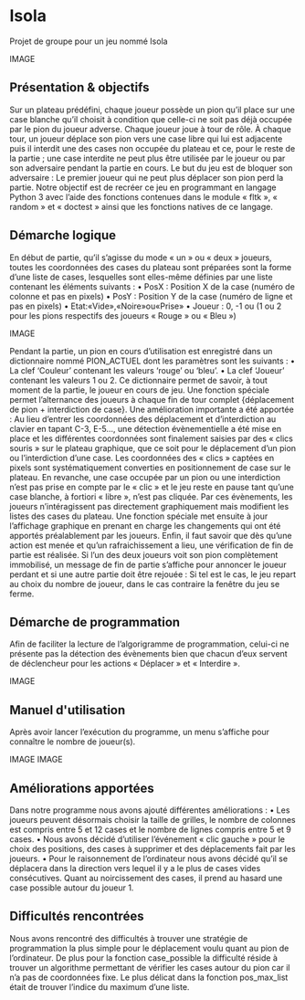 # Isola
Projet de groupe pour un jeu nommé Isola

IMAGE

## Présentation & objectifs
Sur un plateau prédéfini, chaque joueur possède un pion qu’il place sur une case blanche qu’il choisit à condition que celle-ci ne soit pas déjà occupée par le pion du joueur adverse.
Chaque joueur joue à tour de rôle. À chaque tour, un joueur déplace son pion vers une case libre qui lui est adjacente puis il interdit une des cases non occupée du plateau et ce, pour le reste de la partie ; une case interdite ne peut plus être utilisée par le joueur ou par son adversaire pendant la partie en cours.
Le but du jeu est de bloquer son adversaire : Le premier joueur qui ne peut plus déplacer son pion perd la partie.
Notre objectif est de recréer ce jeu en programmant en langage Python 3 avec l’aide des fonctions contenues dans le module « fltk », « random » et « doctest » ainsi que les fonctions natives de ce langage.

## Démarche logique
En début de partie, qu’il s’agisse du mode « un » ou « deux » joueurs, toutes les coordonnées des cases du plateau sont préparées sont la forme d’une liste de cases, lesquelles sont elles-même définies par une liste contenant les éléments suivants :
• PosX : Position X de la case (numéro de colonne et pas en pixels)
• PosY : Position Y de la case (numéro de ligne et pas en pixels) • Etat:«Vide»,«Noire»ou«Prise»
• Joueur : 0, -1 ou (1 ou 2 pour les pions respectifs des joueurs « Rouge » ou « Bleu »)

IMAGE 

Pendant la partie, un pion en cours d’utilisation est enregistré dans un dictionnaire nommé PION_ACTUEL dont les paramètres sont les suivants :
• La clef ‘Couleur’ contenant les valeurs ‘rouge’ ou ‘bleu’.
• La clef ‘Joueur’ contenant les valeurs 1 ou 2.
Ce dictionnaire permet de savoir, à tout moment de la partie, le joueur en cours de jeu. Une fonction spéciale permet l’alternance des joueurs à chaque fin de tour complet {déplacement de pion + interdiction de case}.
Une amélioration importante a été apportée : Au lieu d’entrer les coordonnées des déplacement et d’interdiction au clavier en tapant C-3, E-5..., une détection évènementielle a été mise en place et les différentes coordonnées sont finalement saisies par des « clics souris » sur le plateau graphique, que ce soit pour le déplacement d’un pion ou l’interdiction d’une case.
Les coordonnées des « clics » captées en pixels sont systématiquement converties en positionnement de case sur le plateau. En revanche, une case occupée par un pion ou une interdiction n’est pas prise en compte par le « clic » et le jeu reste en pause tant qu’une case blanche, à fortiori « libre », n’est pas cliquée.
Par ces évènements, les joueurs n’intéragissent pas directement graphiquement mais modifient les listes des cases du plateau. Une fonction spéciale met ensuite à jour l’affichage graphique en prenant en charge les changements qui ont été apportés préalablement par les joueurs.
Enfin, il faut savoir que dès qu’une action est menée et qu’un rafraichissement a lieu, une vérification de fin de partie est réalisée. Si l’un des deux joueurs voit son pion complètement immobilisé, un message de fin de partie s’affiche pour annoncer le joueur perdant et si une autre partie doit être rejouée : Si tel est le cas, le jeu repart au choix du nombre de joueur, dans le cas contraire la fenêtre du jeu se ferme.

## Démarche de programmation
Afin de faciliter la lecture de l’algorigramme de programmation, celui-ci ne présente pas la détection des évènements bien que chacun d’eux servent de déclencheur pour les actions « Déplacer » et « Interdire ».

IMAGE 

## Manuel d'utilisation 
Après avoir lancer l’exécution du programme, un menu s’affiche pour connaître le nombre de joueur(s).

IMAGE
IMAGE

## Améliorations apportées
Dans notre programme nous avons ajouté différentes améliorations :
• Les joueurs peuvent désormais choisir la taille de grilles, le nombre de colonnes est compris entre 5 et 12 cases et le nombre de lignes compris entre 5 et 9 cases.
• Nous avons décidé d’utiliser l’événement « clic gauche » pour le choix des positions, des cases à supprimer et des déplacements fait par les joueurs.
• Pour le raisonnement de l’ordinateur nous avons décidé qu’il se déplacera dans la direction vers lequel il y a le plus de cases vides consécutives. Quant au noircissement des cases, il prend au hasard une case possible autour du joueur 1.

## Difficultés rencontrées
Nous avons rencontré des difficultés à trouver une stratégie de programmation la plus simple pour le déplacement voulu quant au pion de l’ordinateur.
De plus pour la fonction case_possible la difficulté réside à trouver un algorithme permettant de vérifier les cases autour du pion car il n’a pas de coordonnées fixe.
Le plus délicat dans la fonction pos_max_list était de trouver l’indice du maximum d’une liste.

